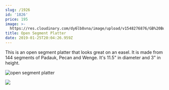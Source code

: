 ```yaml
---
slug: /1926
id: '1826'
price: 195
image: >-
  https://res.cloudinary.com/dy6lb8vna/image/upload/v1548276876/GB%20Bowlworks%20Gallery/IMG_3048a.jpg
title: Open Segment Platter
date: 2019-01-25T20:04:26.959Z
---
```

This is an open segment platter that looks great on an easel. It is made from 144 segments of Padauk, Pecan and Wenge.  It's 11.5" in diameter and 3" in height.

![open segment platter](https://res.cloudinary.com/dy6lb8vna/image/upload/v1548276582/GB%20Bowlworks%20Gallery/IMG_3052a.jpg "open segment platter")

![](https://res.cloudinary.com/dy6lb8vna/image/upload/v1549374003/GB%20Bowlworks%20Gallery/IMG_3051.jpg)
